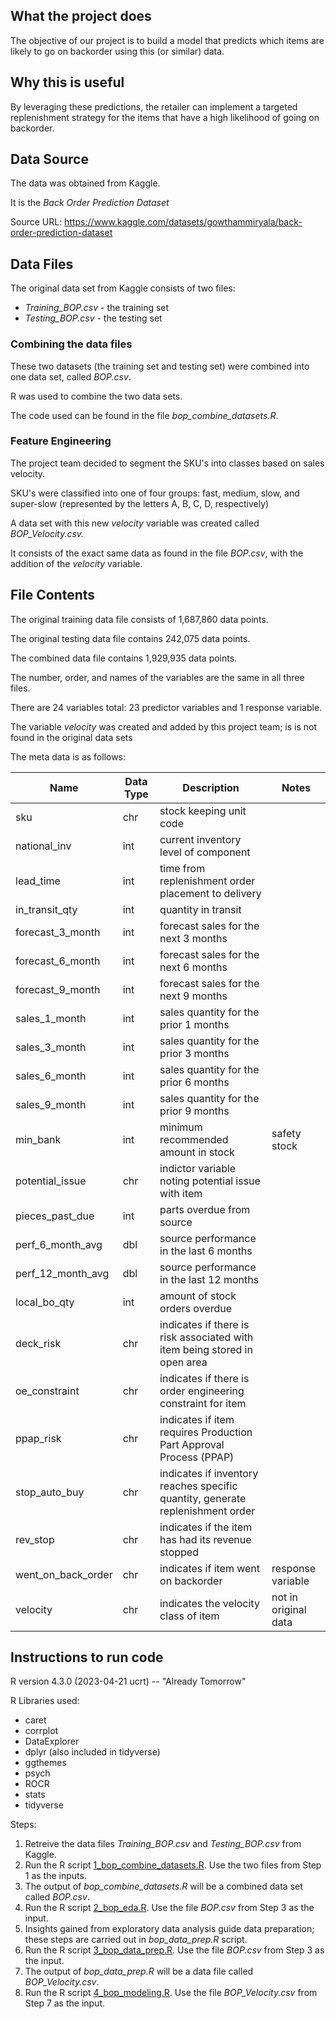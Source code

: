 ## What the project does
The objective of our project is to build a model that predicts which items are likely to go on backorder using this (or similar) data.

## Why this is useful
By leveraging these predictions, the retailer can implement a targeted replenishment strategy for the items that have a high likelihood of going on backorder.

## Data Source

The data was obtained from Kaggle.

It is the *Back Order Prediction Dataset*  

Source URL: https://www.kaggle.com/datasets/gowthammiryala/back-order-prediction-dataset

## Data Files

The original data set from Kaggle consists of two files:
* *Training_BOP.csv* - the training set
* *Testing_BOP.csv* - the testing set

### Combining the data files

These two datasets (the training set and testing set) were combined into one data set, called *BOP.csv*.

R was used to combine the two data sets.

The code used can be found in the file *bop_combine_datasets.R*.

### Feature Engineering

The project team decided to segment the SKU's into classes based on sales velocity.

SKU's were classified into one of four groups: fast, medium, slow, and super-slow (represented by the letters A, B, C, D, respectively)

A data set with this new *velocity* variable was created called *BOP_Velocity.csv.*

It consists of the exact same data as found in the file *BOP.csv*, with the addition of the *velocity* variable.

## File Contents

The original training data file consists of 1,687,860 data points.

The original testing data file contains 242,075 data points.

The combined data file contains 1,929,935 data points.

The number, order, and names of the variables are the same in all three files.

There are 24 variables total: 23 predictor variables and 1 response variable.

The variable *velocity* was created and added by this project team; is is not found in the original data sets

The meta data is as follows:

| Name               | Data Type | Description                                                                                    | Notes             |
|--------------------|-----------|------------------------------------------------------------------------------------------------|-------------------|
| sku                | chr       | stock keeping unit code                                                                        |                   |
| national_inv       | int       | current inventory level of component                                                           |                   |
| lead_time          | int       | time from replenishment order placement to delivery                                            |                   |
| in_transit_qty     | int       | quantity in transit                                                                            |                   |
| forecast_3_month   | int       | forecast sales for the next 3 months                                                           |                   |
| forecast_6_month   | int       | forecast sales for the next 6 months                                                           |                   |
| forecast_9_month   | int       | forecast sales for the next 9 months                                                           |                   |
| sales_1_month      | int       | sales quantity for the prior 1 months                                                          |                   |
| sales_3_month      | int       | sales quantity for the prior 3 months                                                          |                   |
| sales_6_month      | int       | sales quantity for the prior 6 months                                                          |                   |
| sales_9_month      | int       | sales quantity for the prior 9 months                                                          |                   |
| min_bank           | int       | minimum recommended amount in stock                                                            | safety stock      |
| potential_issue    | chr       | indictor variable noting potential issue with item                                             |                   |
| pieces_past_due    | int       | parts overdue from source                                                                      |                   |
| perf_6_month_avg   | dbl       | source performance in the last 6 months                                                        |                   |
| perf_12_month_avg  | dbl       | source performance in the last 12 months                                                       |                   |
| local_bo_qty       | int       | amount of stock orders overdue                                                                 |                   |
| deck_risk          | chr       | indicates if there is risk associated with item being stored in open area                      |                   |
| oe_constraint      | chr       | indicates if there is order engineering constraint for item                                    |                   |
| ppap_risk          | chr       | indicates if item requires Production Part Approval Process (PPAP)                             |                   |
| stop_auto_buy      | chr       | indicates if inventory reaches specific quantity, generate replenishment order                 |                   |
| rev_stop           | chr       | indicates if the item has had its revenue stopped                                              |                   |
| went_on_back_order | chr       | indicates if item went on backorder                                                            | response variable |
| velocity           | chr       | indicates the velocity class of item                                                           | not in original data |

## Instructions to run code

R version 4.3.0 (2023-04-21 ucrt) -- "Already Tomorrow"

R Libraries used:
- caret
- corrplot
- DataExplorer
- dplyr (also included in tidyverse)
- ggthemes
- psych
- ROCR
- stats
- tidyverse

Steps:

1. Retreive the data files _Training_BOP.csv_ and _Testing_BOP.csv_ from Kaggle.
2. Run the R script [1_bop_combine_datasets.R](<1_bop_combine_datasets.R>).  Use the two files from Step 1 as the inputs.
3. The output of _bop_combine_datasets.R_ will be a combined data set called _BOP.csv_.
4. Run the R script [2_bop_eda.R](<2_bop_eda.R>).  Use the file _BOP.csv_ from Step 3 as the input.
5. Insights gained from exploratory data analysis guide data preparation; these steps are carried out in _bop_data_prep.R_ script.
6. Run the R script [3_bop_data_prep.R](<3_bop_data_prep.R>).  Use the file _BOP.csv_ from Step 3 as the input.
7. The output of _bop_data_prep.R_ will be a data file called _BOP_Velocity.csv_.
8. Run the R script [4_bop_modeling.R](<4_bop_modeling.R>).  Use the file _BOP_Velocity.csv_ from Step 7 as the input.
